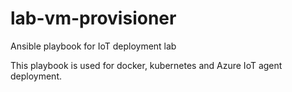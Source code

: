 lab-vm-provisioner
=======================================
Ansible playbook for IoT deployment lab


This playbook is used for docker, kubernetes and Azure IoT agent deployment.
